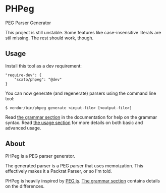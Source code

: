 PHPeg
=====

PEG Parser Generator

This project is still unstable. Some features like case-insensitive literals are stil missing. The rest should work, though.

Usage
-----

Install this tool as a dev requirement:

```
"require-dev": {
    "scato/phpeg": "@dev"
}
```

You can now generate (and regenerate) parsers using the command line tool:

```
$ vendor/bin/phpeg generate <input-file> [<output-file>]
```

Read [the grammar section](doc/grammar.md) in the documentation for help on the grammar syntax. Read
[the usage section](doc/usage.md) for more details on both basic and advanced usage.

About
-----

PHPeg is a PEG parser generator.

The generated parser is a PEG parser that uses memoization. This effectively makes it a Packrat Parser, or so I'm told.

PHPeg is heavily inspired by [PEG.js](http://pegjs.majda.cz/). [The grammar section](doc/grammar.md) contains details
on the differences.
